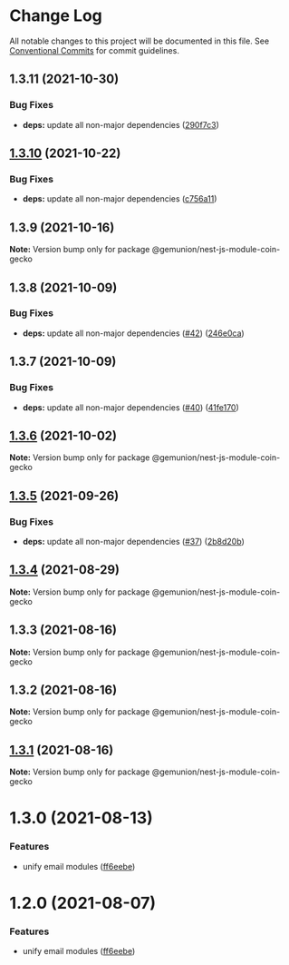 # Change Log

All notable changes to this project will be documented in this file.
See [Conventional Commits](https://conventionalcommits.org) for commit guidelines.

## 1.3.11 (2021-10-30)


### Bug Fixes

* **deps:** update all non-major dependencies ([290f7c3](https://github.com/gemunion/nestjs-packages/commit/290f7c3b46827d0d7675fedfd679665b4eaca65b))





## [1.3.10](https://github.com/gemunion/nestjs-packages/compare/@gemunion/nest-js-module-coin-gecko@1.3.9...@gemunion/nest-js-module-coin-gecko@1.3.10) (2021-10-22)


### Bug Fixes

* **deps:** update all non-major dependencies ([c756a11](https://github.com/gemunion/nestjs-packages/commit/c756a11df0d867f2918063ef0122e00a22ef5b3a))





## 1.3.9 (2021-10-16)

**Note:** Version bump only for package @gemunion/nest-js-module-coin-gecko





## 1.3.8 (2021-10-09)


### Bug Fixes

* **deps:** update all non-major dependencies ([#42](https://github.com/gemunion/nestjs-packages/issues/42)) ([246e0ca](https://github.com/gemunion/nestjs-packages/commit/246e0ca0a25d01b10638338209434e1ff9a19c2d))





## 1.3.7 (2021-10-09)


### Bug Fixes

* **deps:** update all non-major dependencies ([#40](https://github.com/gemunion/nestjs-packages/issues/40)) ([41fe170](https://github.com/gemunion/nestjs-packages/commit/41fe170143aa94bc21d1ef574796ce741d863a30))





## [1.3.6](https://github.com/gemunion/nestjs-packages/compare/@gemunion/nest-js-module-coin-gecko@1.3.5...@gemunion/nest-js-module-coin-gecko@1.3.6) (2021-10-02)

**Note:** Version bump only for package @gemunion/nest-js-module-coin-gecko





## [1.3.5](https://github.com/gemunion/nestjs-packages/compare/@gemunion/nest-js-module-coin-gecko@1.3.4...@gemunion/nest-js-module-coin-gecko@1.3.5) (2021-09-26)


### Bug Fixes

* **deps:** update all non-major dependencies ([#37](https://github.com/gemunion/nestjs-packages/issues/37)) ([2b8d20b](https://github.com/gemunion/nestjs-packages/commit/2b8d20b4836809ebbf306299453d1671c00cdbb5))





## [1.3.4](https://github.com/gemunion/nestjs-packages/compare/@gemunion/nest-js-module-coin-gecko@1.3.3...@gemunion/nest-js-module-coin-gecko@1.3.4) (2021-08-29)

**Note:** Version bump only for package @gemunion/nest-js-module-coin-gecko





## 1.3.3 (2021-08-16)

**Note:** Version bump only for package @gemunion/nest-js-module-coin-gecko





## 1.3.2 (2021-08-16)

**Note:** Version bump only for package @gemunion/nest-js-module-coin-gecko





## [1.3.1](https://github.com/gemunion/nestjs-packages/compare/@gemunion/nest-js-module-coin-gecko@1.3.0...@gemunion/nest-js-module-coin-gecko@1.3.1) (2021-08-16)

**Note:** Version bump only for package @gemunion/nest-js-module-coin-gecko





# 1.3.0 (2021-08-13)


### Features

* unify email modules ([ff6eebe](https://github.com/gemunion/nestjs-packages/commit/ff6eebec500a2ab07077ac216879ec5af7c362e3))





# 1.2.0 (2021-08-07)


### Features

* unify email modules ([ff6eebe](https://github.com/gemunion/nestjs-packages/commit/ff6eebec500a2ab07077ac216879ec5af7c362e3))
